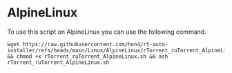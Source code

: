 # AlpineLinux
To use this script on AlpineLinux you can use the following command.

```
wget https://raw.githubusercontent.com/hon4/rt-auto-installer/refs/heads/main/Linux/AlpineLinux/rTorrent_ruTorrent_AlpineLinux.sh && chmod +x rTorrent_ruTorrent_AlpineLinux.sh && ash rTorrent_ruTorrent_AlpineLinux.sh
```

